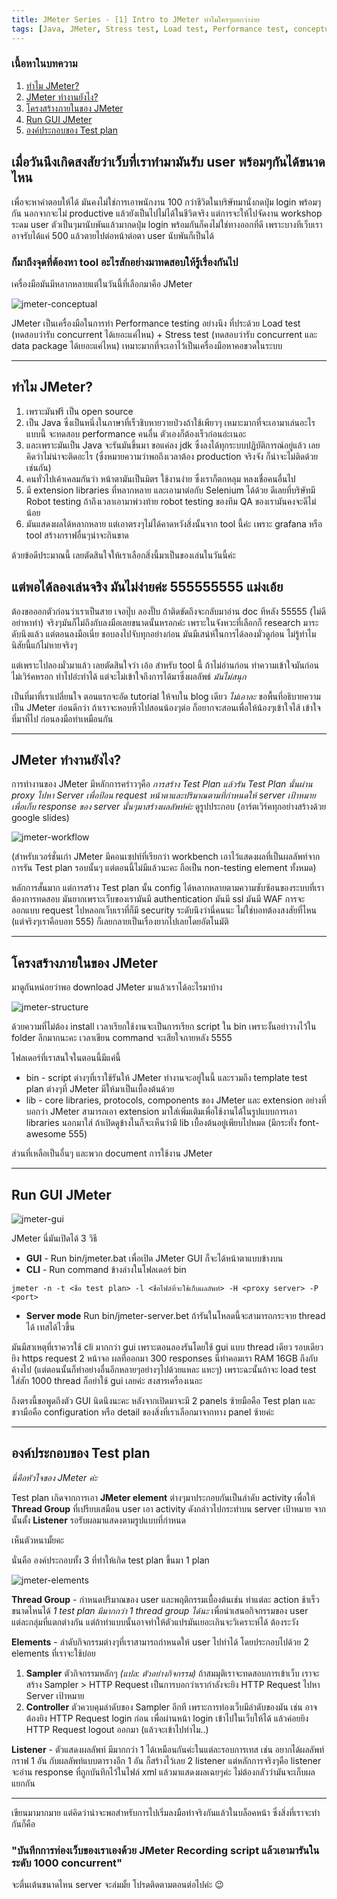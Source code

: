 ```yaml
---
title: JMeter Series - [1] Intro to JMeter ทำไมใครๆบอกว่าง่าย
tags: [Java, JMeter, Stress test, Load test, Performance test, conceptual, testing]
---
```


### เนื้อหาในบทความ
1. [ทำไม JMeter?](#whyjmeter)
2. [JMeter ทำงานยังไง?](#howjmeter)
3. [โครงสร้างภายในของ JMeter](#jmeterstructure)
4. [Run GUI JMeter](#runjmeter)
5. [องค์ประกอบของ Test plan](#jmetertestplan)

## เมื่อวันนึงเกิดสงสัยว่าเว็บที่เราทำมามันรับ user พร้อมๆกันได้ขนาดไหน

เพื่อจะหาคำตอบให้ได้ มันคงไม่ใช่การเอาพนักงาน 100 กว่าชีวิตในบริษัทมานั่งกดปุ่ม login พร้อมๆกัน นอกจากจะไม่ productive แล้วยังเป็นไปไม่ได้ในชีวิตจริง แต่การจะให้ไปจัดงาน workshop ระดม user ตัวเป็นๆมานับพันแล้วมากดปุ่ม login พร้อมกันก็คงไม่ใช่ทางออกที่ดี เพราะบางทีเว็บเราอาจรับได้แค่ 500 แล้วตายไปต่อหน้าต่อตา user นับพันก็เป็นได้

### ก็มาถึงจุดที่ต้องหา tool อะไรสักอย่างมาทดสอบให้รู้เรื่องกันไป

เครื่องมือมันมีหลากหลายแต่ในวันนี้ที่เลือกมาคือ JMeter

![jmeter-conceptual](jmeter-1/jmeter-conceptual.png)

JMeter เป็นเครื่องมือในการทำ Performance testing อย่างนึง ที่ประด้วย Load test (ทดสอบว่ารับ concurrent ได้เยอะแค่ไหน) + Stress test (ทดสอบว่ารับ concurrent และ data package ได้เยอะแค่ไหน) เหมาะมากที่จะเอาไว้เป็นเครื่องมือหาคอขวดในระบบ

-------

## <a name="whyjmeter">ทำไม JMeter?</a>

1. เพราะมันฟรี เป็น open source
2. เป็น Java ซึ่งเป็นหนึ่งในภาษาที่เร็วชิบหายวายป่วงถ้าใช้เพียวๆ เหมาะมากที่จะเอามาเล่นอะไรแบบนี้ จะทดสอบ performance คนอื่น ตัวเองก็ต้องเร็วก่อนอ่ะเนอะ
3. และเพราะมันเป็น Java จะรันมันขึ้นมา ขอแค่ลง jdk ซึ่งลงได้ทุกระบบปฏิบัติการณ์อยู่แล้ว เลยคิดว่าไม่น่าจะติดอะไร (ซึ่งหมายความว่าพอถึงเวลาต้อง production จริงจัง ก็น่าจะไม่ติดด้วยเช่นกัน)
4. คนทั่วไปเค้าเคลมกันว่า หน้าตามันเป็นมิตร ใช้งานง่าย ซึ่งเราก็ตกหลุม หลงเชื่อคนอื่นไป
5. มี extension libraries ที่หลากหลาย และเอามาต่อกับ Selenium ได้ด้วย ดีเลยที่บริษัทมี Robot testing ถ้าถึงเวลาเอามาพ่วงท้าย robot testing ของทีม QA ของเรามันคงจะดีไม่น้อย
6. มันแสดงผลได้หลากหลาย แต่เอาตรงๆไม่ได้คาดหวังสิ่งนั้นจาก tool นี้ค่ะ เพราะ grafana หรือ tool สร้างกราฟอื่นๆน่าจะกินขาด

ด้วยข้อดีประมาณนี้ เลยตัดสินใจให้เราเลือกสิ่งนี้มาเป็นของเล่นในวันนี้ค่ะ

## แต่พอได้ลองเล่นจริง มันไม่ง่ายค่ะ 555555555 แม่งเอ้ย

ต้องขอออกตัวก่อนว่าเราเป็นสาย เจอปุ๊บ ลองปั๊บ ถ้าติดขัดถึงจะกลับมาอ่าน doc ทีหลัง 55555 (ไม่ดี อย่าหาทำ) จริงๆมันก็ไม่ถึงกับลงมือเลยขนาดนั้นหรอกค่ะ เพราะในจังหวะที่เลือกก็ research มาระดับนึงแล้ว แต่ตอนลงมือเนี่ย ชอบลงไปจับทุกอย่างก่อน มันมีเสน่ห์ในการได้ลองมั่วดูก่อน ไม่รู้ทำไม นิสัยนี้แก้ไม่หายจริงๆ

แต่เพราะไปลองมั่วมาแล้ว เลยตัดสินใจว่า เอ้อ สำหรับ tool นี้ ถ้าไม่อ่านก่อน ทำความเข้าใจมันก่อน ไม่เวิร์คหรอก ทำไปอ่ะทำได้ แต่จะไม่เข้าใจถึงการได้มาซึ่งผลลัพธ์ *มันไม่สนุก*

เป็นที่มาที่เราเปลี่ยนใจ ตอนแรกจะอัด tutorial ให้จบใน blog เดียว *ไม่เอาละ* ขอพื้นที่อธิบายความเป็น JMeter ก่อนดีกว่า ถ้าเราจะหอบหิ้วไปสอนน้องๆต่อ ก็อยากจะสอนเพื่อให้น้องๆเข้าใจไส้ เข้าใจที่มาที่ไป ก่อนลงมือทำเหมือนกัน

-------

## <a name="howjmeter">JMeter ทำงานยังไง?</a>

การทำงานของ JMeter มีหลักการคร่าวๆคือ *การสร้าง Test Plan แล้วรัน Test Plan นั้นผ่าน proxy ไปหา Server เพื่อป้อน request หน้าตาและปริมาณตามที่กำหนดให้ server เป้าหมายเพื่อเก็บ response ของ server นั้นๆมาสร้างผลลัพท์ค่ะ* ดูรูปประกอบ (อาร์ตเวิร์คทุกอย่างสร้างด้วย google slides)

![jmeter-workflow](jmeter-1/jmeter-workflow.png)

(สำหรับเวอร์ชั่นเก่า JMeter มีคอนเซปท์ที่เรียกว่า workbench เอาไว้แสดงผลที่เป็นผลลัพท์จากการรัน Test plan รอบนั้นๆ แต่ตอนนี้ไม่มีแล้วนะคะ ถือเป็น non-testing element ทั้งหมด)

หลักการสั้นมาก แต่การสร้าง Test plan นั้น config ได้หลากหลายตามความซับซ้อนของระบบที่เราต้องการทดสอบ มันยากเพราะเว็บของเรามันมี authentication มันมี ssl มันมี WAF การจะออกแบบ request ไปหลอกเว็บเราที่ก็มี security ระดับนึงว่านี่คนนะ ไม่ใช่บอทต้องสงสัยที่ไหน (แต่จริงๆเราคือบอท 555) ก็เลยกลายเป็นเรื่องยากไปเลยโดยอัตโนมัติ

--------

## <a name="jmeterstructure">โครงสร้างภายในของ JMeter</a>

มาดูกันหน่อยว่าพอ download JMeter มาแล้วเราได้อะไรมาบ้าง

![jmeter-structure](jmeter-1/jmeter-structure.png)

ด้วยความที่ไม่ต้อง install เวลาเรียกใช้งานจะเป็นการเรียก script ใน bin เพราะงั้นอย่าวางไว้ใน folder ลึกมากนะคะ เวลาเขียน command จะเสียใจภายหลัง 5555

โฟลเดอร์ที่เราสนใจในตอนนี้มีแค่นี้

* bin - script ต่างๆที่เราใช้รันให้ JMeter ทำงานจะอยู่ในนี้ และรวมถึง template test plan ต่างๆที่ JMeter มีให้มาเป็นเบื้องต้นด้วย
* lib - core libraries, protocols, components ของ JMeter และ extension อย่างที่บอกว่า JMeter สามารถเอา extension มาใส่เพิ่มเติมเพื่อใช้งานได้ในรูปแบบการเอา libraries นอกมาใส่ ถ้าเปิดดูข้างในก็จะเห็นว่ามี lib เบื้องต้นอยู่เพียบไปหมด (มีกระทั่ง font-awesome 555)

ส่วนที่เหลือเป็นอื่นๆ และพวก document การใช้งาน JMeter

-----

## <a name="runjmeter">Run GUI JMeter</a>

![jmeter-gui](jmeter-1/jmeter-gui-5_3.png)

JMeter นี่มันเปิดได้ 3 วิธี
* **GUI** - Run bin/jmeter.bat เพื่อเปิด JMeter GUI ก็จะได้หน้าตาแบบข้างบน
* **CLI** - Run command ข้างล่างในโฟลเดอร์ bin

```
jmeter -n -t <ชื่อ test plan> -l <ชื่อไฟล์ที่จะใช้เก็บผลลัพท์> -H <proxy server> -P <port>
```
* **Server mode** Run bin/jmeter-server.bet ถ้ารันในโหลดนี้จะสามารถกระจาย thread ได้ เทสได้ไวขึ้น

มันมีสาเหตุที่เราควรใช้ cli มากกว่า gui เพราะตอนลองรันโดยใช้ gui แบบ thread เดียว รอบเดียว ยิง https request 2 หน้าจอ ผลที่ออกมา 300 responses นี่ทำคอมเรา RAM 16GB ถึงกับค้างไป (แต่ตอนนั้นก็ทำอย่างอื่นอีกหลายๆอย่างๆไปด้วยแหละ แหะๆ) เพราะฉะนั้นถ้าจะ load test ใส่สัก 1000 thread ก็อย่าใช้ gui เลยค่ะ สงสารเครื่องเนอะ

ถึงตรงนี้ขอพูดถึงตัว GUI นิดนึงนะคะ หลังจากเปิดมาจะมี 2 panels ซ้ายมือคือ Test plan และขวามือคือ configuration หรือ detail ของสิ่งที่เราเลือกมาจากทาง panel ซ้ายค่ะ

-----

## <a name="jmetertestplan">องค์ประกอบของ Test plan</a>

*นี่คือหัวใจของ JMeter ค่ะ*

Test plan เกิดจากการเอา **JMeter element** ต่างๆมาประกอบกันเป็นลำดับ activity เพื่อให้ **Thread Group** ที่เปรียบเสมือน user เอา activity ดังกล่าวไปกระทำบน server เป้าหมาย จากนั้นตั้ง **Listener** รอรับผลมาแสดงตามรูปแบบที่กำหนด

เห็นตัวหนามั้ยคะ

นั่นคือ องค์ประกอบทั้ง 3 ที่ทำให้เกิด test plan ขึ้นมา 1 plan

![jmeter-elements](jmeter-1/jmeter-elements.png)

**Thread Group** - กำหนดปริมาณของ user และพฤติกรรมเบื้องต้นเช่น ทำแต่ละ action ช้าเร็วขนาดไหนได้ *1 test plan มีมากกว่า 1 thread group ได้นะ* เพื่อนำเสนอกิจกรรมของ user แต่ละกลุ่มที่แตกต่างกัน แต่ถ้าทำแบบนั้นอาจทำให้ตัวแปรมันเยอะเกินจะวิเคราะห์ได้ ต้องระวัง

**Elements** - ลำดับกิจกรรมต่างๆที่เราสามารถกำหนดให้ user ไปทำได้ โดยประกอบไปด้วย 2 elements ที่เราจะใช้บ่อย
1. **Sampler** ตัวกิจกรรมหลักๆ *(แปล: ตัวอย่างกิจกรรม)* ถ้าสมมุติเราจะทดสอบการเข้าเว็บ เราจะสร้าง Sampler > HTTP Request เป็นการบอกว่าเรากำลังจะยิง HTTP Request ไปหา Server เป้าหมาย
2. **Controller** ตัวควบคุมลำดับของ Sampler อีกที เพราะการท่องเว็บมีลำดับของมัน เช่น อาจต้องยิง HTTP Request login ก่อน เพื่อผ่านหน้า login เข้าไปในเว็บให้ได้ แล้วค่อยยิง HTTP Request logout ออกมา (แล้วจะเข้าไปทำไม..)

**Listener** - ตัวแสดงผลลัพท์ มีมากกว่า 1 ได้เหมือนกันค่ะในแต่ละรอบการเทส เช่น อยากได้ผลลัพท์กราฟ 1 อัน กับผลลัพท์แบบตารางอีก 1 อัน ก็สร้างไว้เลย 2 listener แต่หลักการจริงๆคือ listener จะอ่าน response ที่ถูกบันทึกไว้ในไฟล์ xml แล้วมาแสดงผลเฉยๆค่ะ ไม่ต้องกลัวว่ามันจะเก็บผลแยกกัน

-----

เขียนมามากมาย แต่คิดว่าน่าจะพอสำหรับการไปเริ่มลงมือทำจริงกันแล้วในบล็อคหน้า ซึ่งสิ่งที่เราจะทำกันก็คือ

### "บันทึกการท่องเว็บของเราเองด้วย JMeter Recording script แล้วเอามารันในระดับ 1000 concurrent"

จะตื่นเต้นขนาดไหน server จะล่มมั้ย โปรดติดตามตอนต่อไปค่ะ :wink:
